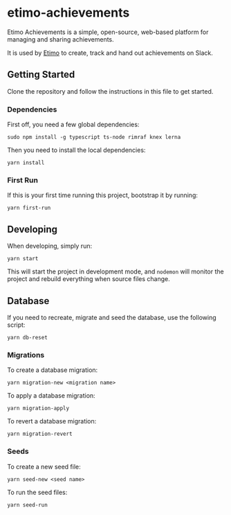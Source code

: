 # etimo-achievements

Etimo Achievements is a simple, open-source, web-based platform for managing and sharing achievements.

It is used by [Etimo](https://www.etimo.se) to create, track and hand out achievements on Slack.

## Getting Started

Clone the repository and follow the instructions in this file to get started.

### Dependencies

First off, you need a few global dependencies:

```
sudo npm install -g typescript ts-node rimraf knex lerna
```

Then you need to install the local dependencies:

```
yarn install
```

### First Run

If this is your first time running this project, bootstrap it by running:

```
yarn first-run
```

## Developing

When developing, simply run:

```
yarn start
```

This will start the project in development mode, and `nodemon` will monitor the project and rebuild everything when source files change.

## Database

If you need to recreate, migrate and seed the database, use the following script:

```
yarn db-reset
```

### Migrations

To create a database migration:

```
yarn migration-new <migration name>
```

To apply a database migration:

```
yarn migration-apply
```

To revert a database migration:

```
yarn migration-revert
```

### Seeds

To create a new seed file:

```
yarn seed-new <seed name>
```

To run the seed files:

```
yarn seed-run
```
